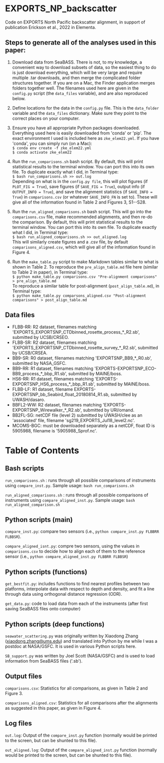 # EXPORTS_NP_backscatter
Code on EXPORTS North Pacific backscatter alignment, in support of publication Erickson et al., 2022 in Elementa.

## Steps to generate all of the analyses used in this paper:

1. Download data from SeaBASS. There is not, to my knowledge, a convenient way to download subsets of data, so the easiest thing to do is just download everything, which will be very large and require multiple .tar downloads, and then merge the complicated folder structures together. If you are on a Mac, the Finder application merges folders together well. The filenames used here are given in the `config.py` script (the `data_files` variable), and are also reproduced below.

2. Define locations for the data in the `config.py` file. This is the `data_folder` variable and the `data_files` dictionary. Make sure they point to the correct places on your computer.

3. Ensure you have all appropriate Python packages downloaded. Everything used here is easily downloaded from 'conda' or 'pip'. The exact environment I used is included here as `zke_elem22.yml`. If you have 'conda', you can simply run (on a Mac):  
`$ conda env create -f zke_elem22.yml`  
`$ conda activate zke_elem22`  

4. Run the `run_comparisons.sh` bash script. By default, this will print statistical results to the terminal window. You can port this into its own file. To duplicate exactly what I did, in Terminal type:  
`$ bash run_comparisons.sh >> out.log`  
Depending on what is in the `config.py file`, this will plot figures (if `PLOT_FIG = True`), save figures (if `SAVE_FIG = True`), output info (if `OUTPUT_INFO = True`), and save the alignment statistics  (if `SAVE_INFO = True`) in `comparisons.csv` (or whatever `SAVE_INFO_FN` is set to). These will give all of the information found in Table 2 and Figures 3, S1--S28.

5. Run the `run_aligned_comparisons.sh` bash script. This will go into the `comparisons.csv` file, make recommended alignments, and then re-do the comparison. By default, this will print statistical results to the terminal window. You can port this into its own file. To duplicate exactly what I did, in Terminal type:  
`$ bash run_aligned_comparisons.sh >> out_aligned.log`  
This will similarly create figures and a .csv file, by default `comparisons_aligned.csv`, which will give all of the information found in Figure 4.

6. Run the `make_table.py` script to make Markdown tables similar to what is shown in Table 2. To reproduce the `pre_align_table.md` file here (similar to Table 2 in paper), in Terminal type:  
`$ python make_table.py comparisons.csv "Pre-alignment comparisons" > pre_align_table.md`  
To reproduce a similar table for post-alignment (`post_align_table.md`), in Terminal type:  
`$ python make_table.py comparsons_aligned.csv "Post-alignment comparisons" > post_align_table.md`  

## Data files
- FLBB-RR: R2 dataset, filenames matching 'EXPORTS_EXPORTSNP_CTDbinned_rosette_process\_\*\_R2.sb', submitted by UCSB/CRSEO.  
- FLBB-SR: R2 dataset, filenames matching 'EXPORTS_EXPORTSNP_CTDbinned_rosette_survey\_\*\_R2.sb', submitted by UCSB/CRSEA.  
- BB9-SR: R0 dataset, filenames matching 'EXPORTSNP_BB9\_\*\_R0.sb', submitted by NASA_GSFC.  
- BB9-RR: R1 dataset, filenames matching 'EXPORTS-EXPORTSNP_ECO-BB9_process\_\*\_bbp_R1.sb', submitted by MAINE/boss.  
- HS6-RR: R1 dataset, filenames matching 'EXPORTS-EXPORTSNP_HS6_process\_\*\_bbp_R1.sb', submitted by MAINE/boss.
- FLBB-LF: R1 dataset, filename EXPORTS-EXPORTSNP_bb_Seabird_float_20180814_R1.sb, submitted by UWASH/dasaro.  
- BBFL2-WW: R2 dataset, filenames matching 'EXPORTS-EXPORTSNP_Wirewalker\_\*\_R2.sb', submitted by URI/omand.  
- BB2FL-SG: netCDF file (level 2) submitted by UWASH/clee as an 'associated' file, filename 'sg219_EXPORTS_Jul18_level2.nc'.  
- MCOMS-BGC: must be downloaded separately as a netCDF, float ID is 5905988, filename is '5905988_Sprof.nc'.

# Table of Contents

## Bash scripts

`run_comparisons.sh` : runs through all possible comparisons of instruments using `compare_inst.py`. Sample usage: `bash run_comparisons.sh` 

`run_aligned_comparisons.sh` : runs through all possible comparisons of instruments using `compare_aligned_inst.py`. Sample usage: `bash run_aligned_comparison.sh`

## Python scripts (main)

`compare_inst.py`: compare two sensors (i.e., `python compare_inst.py FLBBRR FLBBSR`).

`compare_aligned_isnt.py`: compre two sensors, using the values in `comparisons.csv` to decide how to align each of them to the reference sensor (i.e., `python compare_aligned_inst.py FLBBRR FLBBSR`)

## Python scripts (functions)

`get_bestfit.py`: includes functions to find nearest profiles between two platforms, interpolate data with respect to depth and density, and fit a line through data using orthogonal distance regression (ODR).

`get_data.py`: code to load data from each of the instruments (after first saving SeaBASS files onto computer)

## Python scripts (deep functions)

`seawater_scattering.py` was originally written by Xiaodong Zhang (xiaodong.zhang@ums.edu) and translated into Python by me while I was a postdoc at NASA/GSFC. It is used in various Python scripts here.

`SB_support.py` was written by Joel Scott (NASA/GSFC) and is used to load information from SeaBASS files ('.sb').

## Output files

`comparisons.csv`: Statistics for all comparisons, as given in Table 2 and Figure 3.

`comparisons_aligned.csv`: Statistics for all comparisons after the alignments as suggested in this paper, as given in Figure 4.

## Log files

`out.log`: Output of the `compare_inst.py` function (normally would be printed to the screen, but can be shunted to this file).

`out_aligned.log`: Output of the `compare_aligned_inst.py` function (normally would be printed to the screen, but can be shunted to this file).



